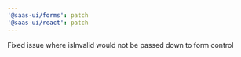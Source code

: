 ```yaml
---
'@saas-ui/forms': patch
'@saas-ui/react': patch
---
```


Fixed issue where isInvalid would not be passed down to form control
